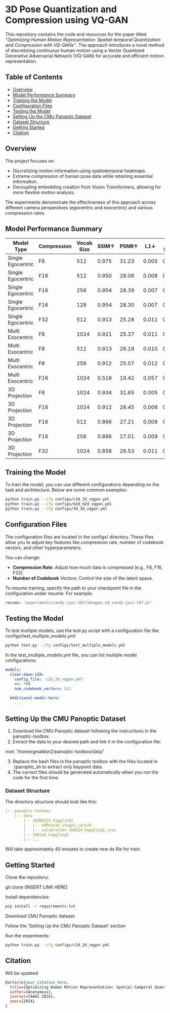 # 3D Pose Quantization and Compression using VQ-GAN

This repository contains the code and resources for the paper titled *"Optimizing Human Motion Representation: Spatial-temporal Quantization and Compression with VQ-GANs"*. The approach introduces a novel method of discretizing continuous human motion using a Vector Quantized Generative Adversarial Network (VQ-GAN) for accurate and efficient motion representation.

## Table of Contents
- [Overview](#overview)
- [Model Performance Summary](#model-performance-summary)
- [Training the Model](#training-the-model)
- [Configuration Files](#configuration-files)
- [Testing the Model](#testing-the-model)
- [Setting Up the CMU Panoptic Dataset](#setting-up-the-cmu-panoptic-dataset)
- [Dataset Structure](#dataset-structure)
- [Getting Started](#getting-started)
- [Citation](#citation)

## Overview

The project focuses on:
- Discretizing motion information using spatiotemporal heatmaps.
- Extreme compression of human pose data while retaining essential information.
- Decoupling embedding creation from Vision Transformers, allowing for more flexible motion analysis.

The experiments demonstrate the effectiveness of this approach across different camera perspectives (egocentric and exocentric) and various compression rates.

## Model Performance Summary

| Model Type         | Compression | Vocab Size | SSIM↑ | PSNR↑ | L1↓ | T-Std↓ | Q-Loss↓ |
|--------------------|-------------|------------|-------|-------|------|---------|----------|
| Single Egocentric  | F8          | 512        | 0.975 | 31.23 | 0.005 | 0.212   | 0.0013   |
| Single Egocentric  | F16         | 512        | 0.950 | 28.06 | 0.008 | 0.217   | 0.0033   |
| Single Egocentric  | F16         | 256        | 0.954 | 28.39 | 0.007 | 0.219   | 0.0008   |
| Single Egocentric  | F16         | 128        | 0.954 | 28.30 | 0.007 | 0.220   | 0.0003   |
| Single Egocentric  | F32         | 512        | 0.913 | 25.28 | 0.011 | 0.222   | 0.0009   |
| Multi Exocentric   | F8          | 1024       | 0.921 | 25.37 | 0.011 | 0.219   | 0.0015   |
| Multi Exocentric   | F8          | 512        | 0.913 | 26.19 | 0.010 | 0.221   | 0.0014   |
| Multi Exocentric   | F8          | 256        | 0.912 | 25.07 | 0.012 | 0.217   | 0.0033   |
| Multi Exocentric   | F16         | 1024       | 0.518 | 19.42 | 0.057 | 0.236   | 0.0034   |
| 3D Projection      | F8          | 1024       | 0.934 | 31.65 | 0.005 | 0.210   | 0.0009   |
| 3D Projection      | F16         | 1024       | 0.912 | 28.45 | 0.008 | 0.237   | 0.0010   |
| 3D Projection      | F16         | 512        | 0.866 | 27.21 | 0.009 | 0.219   | 0.0010   |
| 3D Projection      | F16         | 256        | 0.866 | 27.01 | 0.009 | 0.219   | 0.0010   |
| 3D Projection      | F32         | 1024       | 0.858 | 26.53 | 0.011 | 0.225   | 0.0001   |


## Training the Model

To train the model, you can use different configurations depending on the task and architecture. Below are some common examples:

```bash
python train.py --cfg configs/c2d_2d_vqgan.yml
python train.py --cfg configs/m2d_m2d_vqgan.yml
python train.py --cfg configs/3d_3d_vqgan.yml
```

## Configuration Files
The configuration files are located in the configs/ directory. These files allow you to adjust key features like compression rate, number of codebook vectors, and other hyperparameters.

You can change:
- **Compression Rate**: Adjust how much data is compressed (e.g., F8, F16, F32).
- **Number of Codebook** Vectors: Control the size of the latent space.

To resume training, specify the path to your checkpoint file in the configuration under resume. For example:

```yaml
resume: 'experiments/sandy-jazz-107/3dvqgan_e9_sandy-jazz-107.pt'
```

## Testing the Model
To test multiple models, use the test.py script with a configuration file like configs/test_multiple_models.yml:

```bash
python test.py --cfg configs/test_multiple_models.yml
```

In the test_multiple_models.yml file, you can list multiple model configurations:

```yaml
models:
  clear-dawn-120:
    config_file: 'c2d_2d_vqgan.yml'
    <<: *F8
    num_codebook_vectors: 512
  
  Additional-model-here:
    ...
```

## Setting Up the CMU Panoptic Dataset
1. Download the CMU Panoptic dataset following the instructions in the panoptic-toolbox.
2. Extract the data to your desired path and link it in the configuration file:

root: '/home/gmaldon2/panoptic-toolbox/data/'

3. Replace the bash files in the panoptic toolbox with the files located in .\panoptic_sh to extract only keypoint data.
4. The correct files should be generated automatically when you run the code for the first time.

### Dataset Structure
The directory structure should look like this:

```yaml
|-- panoptic-toolbox
    |-- data
        |-- 16060224_haggling1
        |   |-- hdPose3d_stage1_coco19
        |   |-- calibration_160224_haggling1.json
        |-- 160226_haggling1  
        |-- ...
```

Will take approximately 40 minutes to create new ds file for train.

## Getting Started
Clone the repository:

git clone [INSERT LINK HERE]

Install dependencies:

```bash
pip install -r requirements.txt
```

Download CMU Panoptic dataset:

Follow the 'Setting Up the CMU Panoptic Dataset' section

Run the experiments:

```bash
python train.py --cfg configs/c2d_2d_vqgan.yml
```

## Citation

Will be updated

```bibtex
@article{your_citation_here,
  title={Optimizing Human Motion Representation: Spatial-temporal Quantization and Compression with VQ-GANs},
  author={Anonymous},
  journal={AAAI 2024},
  year={2024}
}
```